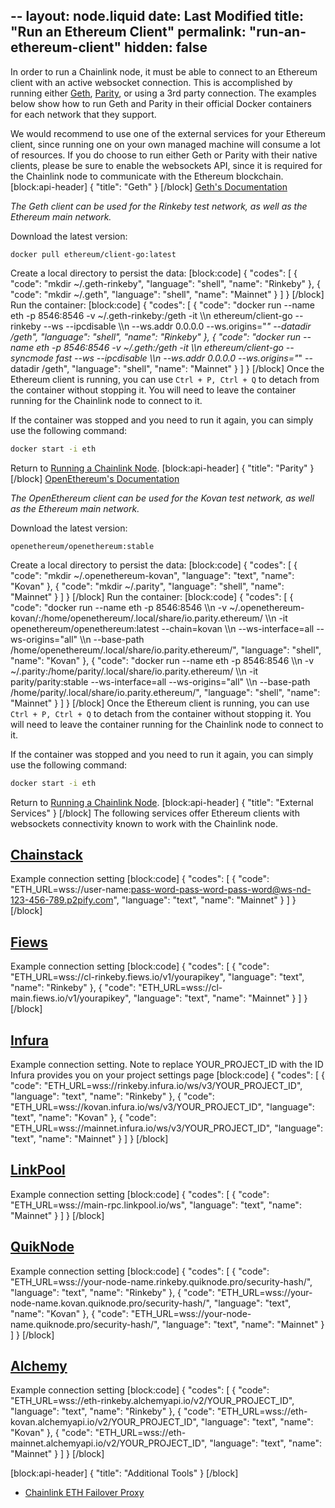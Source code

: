 --
layout: node.liquid
date: Last Modified
title: "Run an Ethereum Client"
permalink: "run-an-ethereum-client"
hidden: false
---
In order to run a Chainlink node, it must be able to connect to an Ethereum client with an active websocket connection. This is accomplished by running either <a href="https://geth.ethereum.org/" target="_blank" rel="noreferrer, noopener">Geth</a>, <a href="https://www.parity.io/" target="_blank" rel="noreferrer, noopener">Parity</a>, or using a 3rd party connection. The examples below show how to run Geth and Parity in their official Docker containers for each network that they support.

We would recommend to use one of the external services for your Ethereum client, since running one on your own managed machine will consume a lot of resources. If you do choose to run either Geth or Parity with their native clients, please be sure to enable the websockets API, since it is required for the Chainlink node to communicate with the Ethereum blockchain.
[block:api-header]
{
  "title": "Geth"
}
[/block]
<a href="https://geth.ethereum.org/docs/" target="_blank">Geth's Documentation</a>

*The Geth client can be used for the Rinkeby test network, as well as the Ethereum main network.*

Download the latest version:

```
docker pull ethereum/client-go:latest
```

Create a local directory to persist the data:
[block:code]
{
  "codes": [
    {
      "code": "mkdir ~/.geth-rinkeby",
      "language": "shell",
      "name": "Rinkeby"
    },
    {
      "code": "mkdir ~/.geth",
      "language": "shell",
      "name": "Mainnet"
    }
  ]
}
[/block]
Run the container:
[block:code]
{
  "codes": [
    {
      "code": "docker run --name eth -p 8546:8546 -v ~/.geth-rinkeby:/geth -it \\\n           ethereum/client-go --rinkeby --ws --ipcdisable \\\n           --ws.addr 0.0.0.0 --ws.origins=\"*\" --datadir /geth",
      "language": "shell",
      "name": "Rinkeby"
    },
    {
      "code": "docker run --name eth -p 8546:8546 -v ~/.geth:/geth -it \\\n           ethereum/client-go --syncmode fast --ws --ipcdisable \\\n           --ws.addr 0.0.0.0 --ws.origins=\"*\" --datadir /geth",
      "language": "shell",
      "name": "Mainnet"
    }
  ]
}
[/block]
Once the Ethereum client is running, you can use `Ctrl + P, Ctrl + Q` to detach from the container without stopping it. You will need to leave the container running for the Chainlink node to connect to it.

If the container was stopped and you need to run it again, you can simply use the following command:

```bash
docker start -i eth
```

Return to [Running a Chainlink Node](../running-a-chainlink-node).
[block:api-header]
{
  "title": "Parity"
}
[/block]
<a href="https://openethereum.github.io/index" target="_blank">OpenEthereum's Documentation</a>

*The OpenEthereum client can be used for the Kovan test network, as well as the Ethereum main network.*

Download the latest version:

```
openethereum/openethereum:stable
```

Create a local directory to persist the data:
[block:code]
{
  "codes": [
    {
      "code": "mkdir ~/.openethereum-kovan",
      "language": "text",
      "name": "Kovan"
    },
    {
      "code": "mkdir ~/.parity",
      "language": "shell",
      "name": "Mainnet"
    }
  ]
}
[/block]
Run the container:
[block:code]
{
  "codes": [
    {
      "code": "docker run --name eth -p 8546:8546 \\\n           -v ~/.openethereum-kovan/:/home/openethereum/.local/share/io.parity.ethereum/ \\\n           -it openethereum/openethereum:latest --chain=kovan \\\n           --ws-interface=all --ws-origins=\"all\" \\\n           --base-path /home/openethereum/.local/share/io.parity.ethereum/",
      "language": "shell",
      "name": "Kovan"
    },
    {
      "code": "docker run --name eth -p 8546:8546 \\\n           -v ~/.parity:/home/parity/.local/share/io.parity.ethereum/ \\\n           -it parity/parity:stable --ws-interface=all --ws-origins=\"all\" \\\n           --base-path /home/parity/.local/share/io.parity.ethereum/",
      "language": "shell",
      "name": "Mainnet"
    }
  ]
}
[/block]
Once the Ethereum client is running, you can use `Ctrl + P, Ctrl + Q` to detach from the container without stopping it. You will need to leave the container running for the Chainlink node to connect to it.

If the container was stopped and you need to run it again, you can simply use the following command:

```bash
docker start -i eth
```

Return to [Running a Chainlink Node](../running-a-chainlink-node).
[block:api-header]
{
  "title": "External Services"
}
[/block]
The following services offer Ethereum clients with websockets connectivity known to work with the Chainlink node.

## <a href="https://support.chainstack.com/hc/en-us/articles/900001664463-Setting-up-a-Chainlink-node-with-an-Ethereum-node-provided-by-Chainstack" target="_blank">Chainstack</a>

Example connection setting
[block:code]
{
  "codes": [
    {
      "code": "ETH_URL=wss://user-name:pass-word-pass-word-pass-word@ws-nd-123-456-789.p2pify.com",
      "language": "text",
      "name": "Mainnet"
    }
  ]
}
[/block]
## <a href="https://docs.fiews.io/docs/getting-started" target="_blank">Fiews</a>

Example connection setting
[block:code]
{
  "codes": [
    {
      "code": "ETH_URL=wss://cl-rinkeby.fiews.io/v1/yourapikey",
      "language": "text",
      "name": "Rinkeby"
    },
    {
      "code": "ETH_URL=wss://cl-main.fiews.io/v1/yourapikey",
      "language": "text",
      "name": "Mainnet"
    }
  ]
}
[/block]
## <a href="https://infura.io/docs/ethereum/wss/introduction.md" target="_blank">Infura</a>

Example connection setting. Note to replace YOUR_PROJECT_ID with the ID Infura provides you on your project settings page
[block:code]
{
  "codes": [
    {
      "code": "ETH_URL=wss://rinkeby.infura.io/ws/v3/YOUR_PROJECT_ID",
      "language": "text",
      "name": "Rinkeby"
    },
    {
      "code": "ETH_URL=wss://kovan.infura.io/ws/v3/YOUR_PROJECT_ID",
      "language": "text",
      "name": "Kovan"
    },
    {
      "code": "ETH_URL=wss://mainnet.infura.io/ws/v3/YOUR_PROJECT_ID",
      "language": "text",
      "name": "Mainnet"
    }
  ]
}
[/block]
## <a href="https://docs.linkpool.io/docs/websocket_main" target="_blank">LinkPool</a>

Example connection setting
[block:code]
{
  "codes": [
    {
      "code": "ETH_URL=wss://main-rpc.linkpool.io/ws",
      "language": "text",
      "name": "Mainnet"
    }
  ]
}
[/block]
## <a href="https://www.quiknode.io" target="_blank">QuikNode</a>

Example connection setting
[block:code]
{
  "codes": [
    {
      "code": "ETH_URL=wss://your-node-name.rinkeby.quiknode.pro/security-hash/",
      "language": "text",
      "name": "Rinkeby"
    },
    {
      "code": "ETH_URL=wss://your-node-name.kovan.quiknode.pro/security-hash/",
      "language": "text",
      "name": "Kovan"
    },
    {
      "code": "ETH_URL=wss://your-node-name.quiknode.pro/security-hash/",
      "language": "text",
      "name": "Mainnet"
    }
  ]
}
[/block]
## <a href="https://www.alchemyapi.io/" target="_blank">Alchemy</a>

Example connection setting
[block:code]
{
  "codes": [
    {
      "code": "ETH_URL=wss://eth-rinkeby.alchemyapi.io/v2/YOUR_PROJECT_ID",
      "language": "text",
      "name": "Rinkeby"
    },
    {
      "code": "ETH_URL=wss://eth-kovan.alchemyapi.io/v2/YOUR_PROJECT_ID",
      "language": "text",
      "name": "Kovan"
    },
    {
      "code": "ETH_URL=wss://eth-mainnet.alchemyapi.io/v2/YOUR_PROJECT_ID",
      "language": "text",
      "name": "Mainnet"
    }
  ]
}
[/block]

[block:api-header]
{
  "title": "Additional Tools"
}
[/block]
- <a href="https://github.com/Fiews/ChainlinkEthFailover" target="_blank">Chainlink ETH Failover Proxy</a>